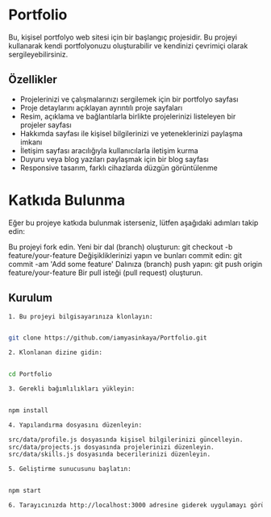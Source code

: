 # Portfolio

Bu, kişisel portfolyo web sitesi için bir başlangıç projesidir. Bu projeyi kullanarak kendi portfolyonuzu oluşturabilir ve kendinizi çevrimiçi olarak sergileyebilirsiniz.

## Özellikler

- Projelerinizi ve çalışmalarınızı sergilemek için bir portfolyo sayfası
- Proje detaylarını açıklayan ayrıntılı proje sayfaları
- Resim, açıklama ve bağlantılarla birlikte projelerinizi listeleyen bir projeler sayfası
- Hakkımda sayfası ile kişisel bilgilerinizi ve yeteneklerinizi paylaşma imkanı
- İletişim sayfası aracılığıyla kullanıcılarla iletişim kurma
- Duyuru veya blog yazıları paylaşmak için bir blog sayfası
- Responsive tasarım, farklı cihazlarda düzgün görüntülenme

# Katkıda Bulunma
Eğer bu projeye katkıda bulunmak isterseniz, lütfen aşağıdaki adımları takip edin:

Bu projeyi fork edin.
Yeni bir dal (branch) oluşturun: git checkout -b feature/your-feature
Değişikliklerinizi yapın ve bunları commit edin: git commit -am 'Add some feature'
Dalınıza (branch) push yapın: git push origin feature/your-feature
Bir pull isteği (pull request) oluşturun.

## Kurulum
```bash
1. Bu projeyi bilgisayarınıza klonlayın:


git clone https://github.com/iamyasinkaya/Portfolio.git

2. Klonlanan dizine gidin:


cd Portfolio

3. Gerekli bağımlılıkları yükleyin:


npm install

4. Yapılandırma dosyasını düzenleyin:

src/data/profile.js dosyasında kişisel bilgilerinizi güncelleyin.
src/data/projects.js dosyasında projelerinizi düzenleyin.
src/data/skills.js dosyasında becerilerinizi düzenleyin.

5. Geliştirme sunucusunu başlatın:


npm start

6. Tarayıcınızda http://localhost:3000 adresine giderek uygulamayı görüntüleyin.




